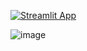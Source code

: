 [![Streamlit App](https://static.streamlit.io/badges/streamlit_badge_black_white.svg)](https://donut-metric-demo.streamlit.app/)

![image](https://github.com/user-attachments/assets/1f6ed68e-1cea-4e4e-b109-c378660ea459)
